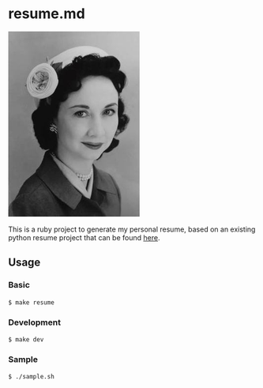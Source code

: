 # resume.md

![Sample Homage](Dorothy_kilgallen.jpg)

This is a ruby project to generate my personal resume, based on an existing python resume project that can be found [here](https://github.com/mikepqr/resume.md).

## Usage
### Basic 

    $ make resume

### Development

    $ make dev

### Sample

    $ ./sample.sh
